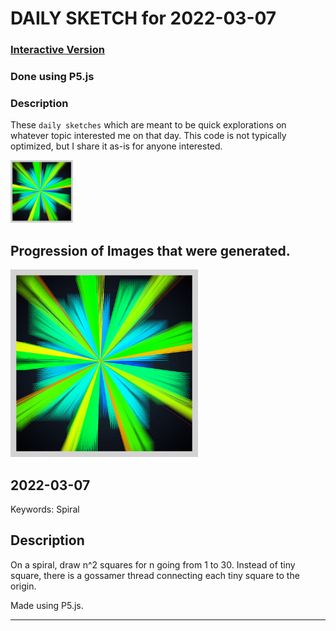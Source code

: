 # DAILY SKETCH for 2022-03-07

### [Interactive Version](https://ram-n.github.io/generative_art/daily_sketches/2022/2022-03-07) 
 ### Done using P5.js

### Description

These `daily sketches` which are meant to be quick explorations     on whatever topic interested me on that day. This code is not typically optimized, but I share it as-is     for anyone interested.

<img src = 'images/keep_2022-03-10-10-11-21.png' width = '100'> 

## Progression of Images that were generated.

<img src = 'images/keep_2022-03-10-10-11-21.png' width = '300'> 




## 2022-03-07
Keywords: Spiral
 

## Description 

 On a spiral, draw n^2 squares for n going from 1 to 30. 
 Instead of tiny square, there is a gossamer thread connecting each tiny square to the origin.
 

Made using P5.js. 

-----

